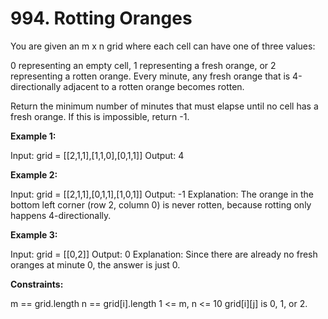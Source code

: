 # 994. Rotting Oranges

You are given an m x n grid where each cell can have one of three values:

0 representing an empty cell,
1 representing a fresh orange, or
2 representing a rotten orange.
Every minute, any fresh orange that is 4-directionally adjacent to a rotten orange becomes rotten.

Return the minimum number of minutes that must elapse until no cell has a fresh orange. If this is impossible, return -1.

**Example 1:**


Input: grid = [[2,1,1],[1,1,0],[0,1,1]]
Output: 4

**Example 2:**

Input: grid = [[2,1,1],[0,1,1],[1,0,1]]
Output: -1
Explanation: The orange in the bottom left corner (row 2, column 0) is never rotten, because rotting only happens 4-directionally.

**Example 3:**

Input: grid = [[0,2]]
Output: 0
Explanation: Since there are already no fresh oranges at minute 0, the answer is just 0.
 
**Constraints:**

m == grid.length
n == grid[i].length
1 <= m, n <= 10
grid[i][j] is 0, 1, or 2.
